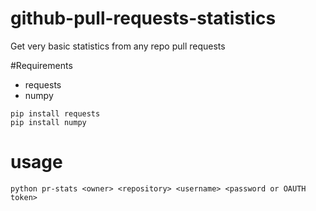 # github-pull-requests-statistics
Get very basic statistics from any repo pull requests

#Requirements
* requests
* numpy
```
pip install requests
pip install numpy
```

# usage
```
python pr-stats <owner> <repository> <username> <password or OAUTH token>
```
